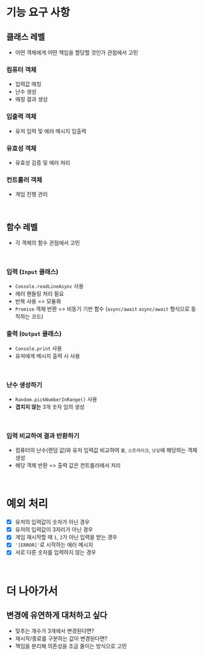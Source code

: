 # 기능 요구 사항

## 클래스 레벨

- 어떤 객체에게 어떤 책임을 할당할 것인가 관점에서 고민

### 컴퓨터 객체

- 입력값 매칭
- 난수 생성
- 매칭 결과 생성

### 입출력 객체

- 유저 입력 및 에러 메시지 입출력

### 유효성 객체

- 유효성 검증 및 에러 처리

### 컨트롤러 객체

- 게임 진행 관리

<br/>

## 함수 레벨

- 각 객체의 함수 관점에서 고민

<br/>

### 입력 (`Input` 클래스)

- `Console.readLineAsync` 사용
- 에러 핸들링 처리 필요
- 반복 사용 => 모듈화
- `Promise` 객체 반환 => 비동기 기반 함수 (`async/await` `async/await` 형식으로 동작하는 코드)

### 출력 (`Output` 클래스)

- `Console.print` 사용
- 유저에게 메시지 출력 시 사용

<br/>

### 난수 생성하기

- `Random.pickNumberInRange()` 사용
- **겹치지 않는** 3개 숫자 임의 생성

<br/>

### 입력 비교하여 결과 반환하기

- 컴퓨터의 난수(랜덤 값)와 유저 입력값 비교하여 `볼`, `스트라이크`, `낫싱`에 해당하는 객체 생성
- 해당 객체 반환 => 출력 값은 컨트롤러에서 처리

<br/>

# 예외 처리

- [x] 유저의 입력값이 숫자가 아닌 경우
- [x] 유저의 입력값이 3자리가 아닌 경우
- [x] 게임 재시작할 때 `1`, `2`가 아닌 입력을 받는 경우
- [x] `'[ERROR]'`로 시작하는 에러 메시지
- [x] 서로 다른 숫자를 입력하지 않는 경우

<br/>

# 더 나아가서

## 변경에 유연하게 대처하고 싶다

- 맞추는 개수가 3개에서 변경된다면?
- 재시작/종료를 구분하는 값이 변경된다면?
- 책임을 분리해 의존성을 조금 줄이는 방식으로 고민

